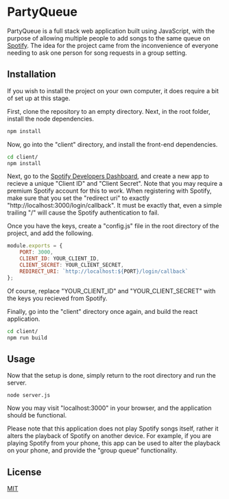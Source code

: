 # PartyQueue
PartyQueue is a full stack web application built using JavaScript, with the purpose of allowing multiple people to add songs to the same queue on [Spotify](https://www.spotify.com/). The idea for the project came from the inconvenience of everyone needing to ask one person for song requests in a group setting.

## Installation
If you wish to install the project on your own computer, it does require a bit of set up at this stage.

First, clone the repository to an empty directory. Next, in the root folder, install the node dependencies.

```bash
npm install
```

Now, go into the "client" directory, and install the front-end dependencies.

```bash
cd client/
npm install
```

Next, go to the [Spotify Developers Dashboard](https://developer.spotify.com/dashboard/), and create a new app to recieve a unique "Client ID" and "Client Secret". Note that you may require a premium Spotify account for this to work. When registering with Spotify, make sure that you set the "redirect uri" to exactly "http://localhost:3000/login/callback". It must be exactly that, even a simple trailing "/" will cause the Spotify authentication to fail.

Once you have the keys, create a "config.js" file in the root directory of the project, and add the following.

```JavaScript
module.exports = {
    PORT: 3000,
    CLIENT_ID: YOUR_CLIENT_ID,
    CLIENT_SECRET: YOUR_CLIENT_SECRET,
    REDIRECT_URI: `http://localhost:${PORT}/login/callback`
};
```

Of course, replace "YOUR_CLIENT_ID" and "YOUR_CLIENT_SECRET" with the keys you recieved from Spotify.

Finally, go into the "client" directory once again, and build the react application.

```bash
cd client/
npm run build
```

## Usage
Now that the setup is done, simply return to the root directory and run the server.

```
node server.js
```

Now you may visit "localhost:3000" in your browser, and the application should be functional.

Please note that this application does not play Spotify songs itself, rather it alters the playback of Spotify on another device. For example, if you are playing Spotify from your phone, this app can be used to alter the playback on your phone, and provide the "group queue" functionality.

## License
[MIT](https://choosealicense.com/licenses/mit/)